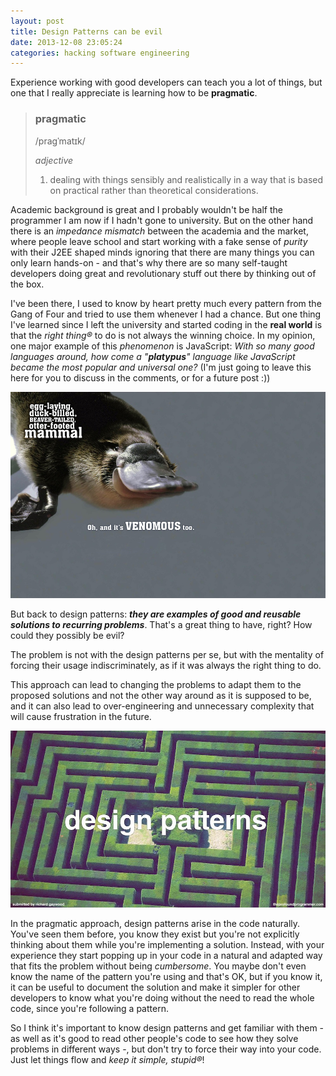 ```yaml
---
layout: post
title: Design Patterns can be evil
date: 2013-12-08 23:05:24
categories: hacking software engineering
---
```


Experience working with good developers can teach you a lot of things, but one that I really appreciate is learning how to be **pragmatic**.

> ### pragmatic
> /pragˈmatɪk/
>
> _adjective_
> 
> 1. dealing with things sensibly and realistically in a way that is based on practical rather than theoretical considerations.

Academic background is great and I probably wouldn't be half the programmer I am now if I hadn't gone to university. But on the other hand there is an _impedance mismatch_ between the academia and the market, where people leave school and start working with a fake sense of _purity_ with their J2EE shaped minds ignoring that there are many things you can only learn hands-on - and that's why there are so many self-taught developers doing great and revolutionary stuff out there by thinking out of the box.

I've been there, I used to know by heart pretty much every pattern from the Gang of Four and tried to use them whenever I had a chance. But one thing I've learned since I left the university and started coding in the **real world** is that the _right thing®_ to do is not always the winning choice. In my opinion, one major example of this _phenomenon_ is JavaScript: _With so many good languages around, how come a "**platypus**" language like JavaScript became the most popular and universal one?_ (I'm just going to leave this here for you to discuss in the comments, or for a future post :))

![](/images/platypus.jpg)

But back to design patterns: _**they are examples of good and reusable solutions to recurring problems**_. That's a great thing to have, right? How could they possibly be evil?

The problem is not with the design patterns per se, but with the mentality of forcing their usage indiscriminately, as if it was always the right thing to do.

This approach can lead to changing the problems to adapt them to the proposed solutions and not the other way around as it is supposed to be, and it can also lead to over-engineering and unnecessary complexity that will cause frustration in the future.

![](/images/design_patterns.jpg)

In the pragmatic approach, design patterns arise in the code naturally. You've seen them before, you know they exist but you're not explicitly thinking about them while you're implementing a solution. Instead, with your experience they start popping up in your code in a natural and adapted way that fits the problem without being _cumbersome_. You maybe don't even know the name of the pattern you're using and that's OK, but if you know it, it can be useful to document the solution and make it simpler for other developers to know what you're doing without the need to read the whole code, since you're following a pattern.

So I think it's important to know design patterns and get familiar with them - as well as it's good to read other people's code to see how they solve problems in different ways -, but don't try to force their way into your code. Just let things flow and _keep it simple, stupid®_!
